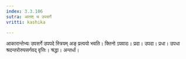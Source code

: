 ```yaml
---
index: 3.3.106
sutra: आतश् च उपसर्गे
vritti: kashika

---
```

आकारान्तेभ्यः उपसर्गे उपपदे स्त्रियम् अङ् प्रत्ययो भवति। क्तिनो ऽपवादः। प्रदा। उपदा। प्रधा। उपधा श्रदन्तरोरुपसर्गवद् वृत्तिः। श्रद्धा। अन्तर्धा।